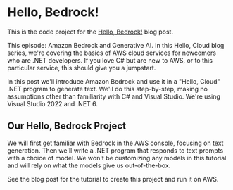 # Hello, Bedrock!

This is the code project for the [Hello, Bedrock!](https://davidpallmann.hashnode.dev/hello-bedrock) blog post. 

This episode: Amazon Bedrock and Generative AI. In this Hello, Cloud blog series, we're covering the basics of AWS cloud services for newcomers who are .NET developers. If you love C# but are new to AWS, or to this particular service, this should give you a jumpstart.

In this post we'll introduce Amazon Bedrock and use it in a "Hello, Cloud" .NET program to generate text. We'll do this step-by-step, making no assumptions other than familiarity with C# and Visual Studio. We're using Visual Studio 2022 and .NET 6.

## Our Hello, Bedrock Project

We will first get familiar with Bedrock in the AWS console, focusing on text generation. Then we'll write a .NET program that responds to text prompts with a choice of model. We won't be customizing any models in this tutorial and will rely on what the models give us out-of-the-box.

See the blog post for the tutorial to create this project and run it on AWS.

